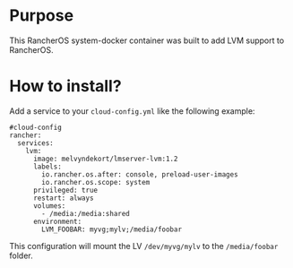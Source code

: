 # Purpose

This RancherOS system-docker container was built to add LVM support to RancherOS.

# How to install?

Add a service to your `cloud-config.yml` like the following example:

    #cloud-config
    rancher:
      services:
        lvm:
          image: melvyndekort/lmserver-lvm:1.2
          labels:
            io.rancher.os.after: console, preload-user-images
            io.rancher.os.scope: system
          privileged: true
          restart: always
          volumes:
            - /media:/media:shared
          environment:
            LVM_FOOBAR: myvg;mylv;/media/foobar

This configuration will mount the LV `/dev/myvg/mylv` to the `/media/foobar` folder.
